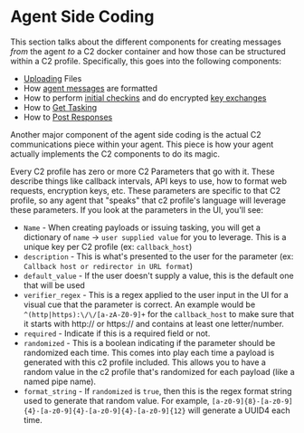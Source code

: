 # Agent Side Coding

This section talks about the different components for creating messages _from_ the agent _to_ a C2 docker container and how those can be structured within a C2 profile. Specifically, this goes into the following components:

* [Uploading](../../../hooking-features/action-upload.md) Files
* How [agent messages](agent-message-format.md) are formatted
* How to perform [initial checkins](initial-checkin.md) and do encrypted [key exchanges](initial-checkin.md#encrypted-key-exchange-checkins)
* How to [Get Tasking](action\_get\_tasking.md)
* How to [Post Responses](action-post\_response.md)

Another major component of the agent side coding is the actual C2 communications piece within your agent. This piece is how your agent actually implements the C2 components to do its magic.

Every C2 profile has zero or more C2 Parameters that go with it. These describe things like callback intervals, API keys to use, how to format web requests, encryption keys, etc. These parameters are specific to that C2 profile, so any agent that "speaks" that c2 profile's language will leverage these parameters. If you look at the parameters in the UI, you'll see:

* `Name` - When creating payloads or issuing tasking, you will get a dictionary of `name` -> `user supplied value` for you to leverage. This is a unique key per C2 profile (ex: `callback_host`)
* `description` - This is what's presented to the user for the parameter (ex: `Callback host or redirector in URL format`)
* `default_value` - If the user doesn't supply a value, this is the default one that will be used
* `verifier_regex` - This is a regex applied to the user input in the UI for a visual cue that the parameter is correct. An example would be `^(http|https):\/\/[a-zA-Z0-9]+` for the `callback_host` to make sure that it starts with http:// or https:// and contains at least one letter/number.
* `required` - Indicate if this is a required field or not.
* `randomized` - This is a boolean indicating if the parameter should be randomized each time. This comes into play each time a payload is generated with this c2 profile included. This allows you to have a random value in the c2 profile that's randomized for each payload (like a named pipe name).
* `format_string` - If `randomized` is `true`, then this is the regex format string used to generate that random value. For example, `[a-z0-9]{8}-[a-z0-9]{4}-[a-z0-9]{4}-[a-z0-9]{4}-[a-z0-9]{12}` will generate a UUID4 each time.

